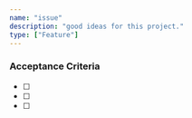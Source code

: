 ```yaml
---
name: "issue"
description: "good ideas for this project."
type: ["Feature"]
---
```


### Acceptance Criteria
- [ ] 
- [ ] 
- [ ] 